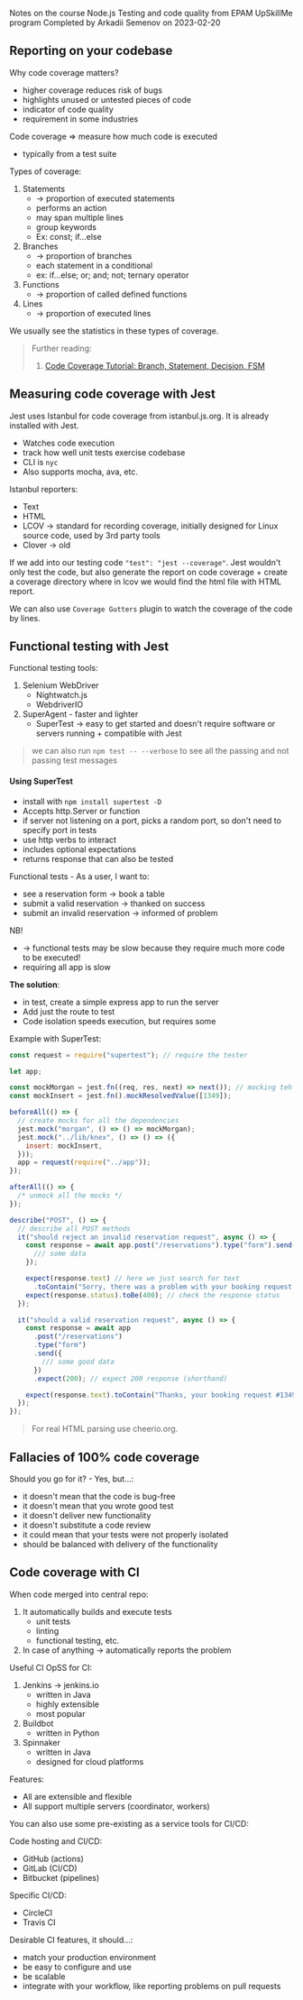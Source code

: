 Notes on the course Node.js Testing and code quality from EPAM UpSkillMe program
Completed by Arkadii Semenov on 2023-02-20

## Reporting on your codebase

Why code coverage matters?

- higher coverage reduces risk of bugs
- highlights unused or untested pieces of code
- indicator of code quality
- requirement in some industries

Code coverage => measure how much code is executed

- typically from a test suite

Types of coverage:

1. Statements
   - -> proportion of executed statements
   - performs an action
   - may span multiple lines
   - group keywords
   - Ex: const; if...else
2. Branches
   - -> proportion of branches
   - each statement in a conditional
   - ex: if...else; or; and; not; ternary operator
3. Functions
   - -> proportion of called defined functions
4. Lines
   - -> proportion of executed lines

We usually see the statistics in these types of coverage.

> Further reading:
>
> 1. [Code Coverage Tutorial: Branch, Statement, Decision, FSM](https://www.guru99.com/code-coverage.html)

## Measuring code coverage with Jest

Jest uses Istanbul for code coverage from istanbul.js.org. It is already installed with Jest.

- Watches code execution
- track how well unit tests exercise codebase
- CLI is `nyc`
- Also supports mocha, ava, etc.

Istanbul reporters:

- Text
- HTML
- LCOV -> standard for recording coverage, initially designed for Linux source code, used by 3rd party tools
- Clover -> old

If we add into our testing code `"test": "jest --coverage"`. Jest wouldn't only test the code, but also generate the report on code coverage + create a coverage directory where in lcov we would find the html file with HTML report.

We can also use `Coverage Gutters` plugin to watch the coverage of the code by lines.

## Functional testing with Jest

Functional testing tools:

1. Selenium WebDriver
   - Nightwatch.js
   - WebdriverIO
2. SuperAgent - faster and lighter
   - SuperTest -> easy to get started and doesn't require software or servers running + compatible with Jest

> we can also run `npm test -- --verbose` to see all the passing and not passing test messages

#### Using SuperTest

- install with `npm install supertest -D`
- Accepts http.Server or function
- if server not listening on a port, picks a random port, so don't need to specify port in tests
- use http verbs to interact
- includes optional expectations
- returns response that can also be tested

Functional tests - As a user, I want to:

- see a reservation form -> book a table
- submit a valid reservation -> thanked on success
- submit an invalid reservation -> informed of problem

NB!

- -> functional tests may be slow because they require much more code to be executed!
- requiring all app is slow

**The solution**:

- in test, create a simple express app to run the server
- Add just the route to test
- Code isolation speeds execution, but requires some

Example with SuperTest:

```js
const request = require("supertest"); // require the tester

let app;

const mockMorgan = jest.fn((req, res, next) => next()); // mocking teh dependencies
const mockInsert = jest.fn().mockResolvedValue([1349]);

beforeAll(() => {
  // create mocks for all the dependencies
  jest.mock("morgan", () => () => mockMorgan);
  jest.mock("../lib/knex", () => () => ({
    insert: mockInsert,
  }));
  app = request(require("../app"));
});

afterAll(() => {
  /* unmock all the mocks */
});

describe("POST", () => {
  // describe all POST methods
  it("should reject an invalid reservation request", async () => {
    const response = await app.post("/reservations").type("form").send({
      /// some data
    });

    expect(response.text) // here we just search for text
      .toContain("Sorry, there was a problem with your booking request.");
    expect(response.status).toBe(400); // check the response status
  });

  it("should a valid reservation request", async () => {
    const response = await app
      .post("/reservations")
      .type("form")
      .send({
        /// some good data
      })
      .expect(200); // expect 200 response (shorthand)

    expect(response.text).toContain("Thanks, your booking request #1349"); // searching for text
  });
});
```

> For real HTML parsing use cheerio.org.

## Fallacies of 100% code coverage

Should you go for it? - Yes, but...:

- it doesn't mean that the code is bug-free
- it doesn't mean that you wrote good test
- it doesn't deliver new functionality
- it doesn't substitute a code review
- it could mean that your tests were not properly isolated
- should be balanced with delivery of the functionality

## Code coverage with CI

When code merged into central repo:

1. It automatically builds and execute tests
   - unit tests
   - linting
   - functional testing, etc.
2. In case of anything -> automatically reports the problem

Useful CI OpSS for CI:

1. Jenkins -> jenkins.io
   - written in Java
   - highly extensible
   - most popular
2. Buildbot
   - written in Python
3. Spinnaker
   - written in Java
   - designed for cloud platforms

Features:

- All are extensible and flexible
- All support multiple servers (coordinator, workers)

You can also use some pre-existing as a service tools for CI/CD:

Code hosting and CI/CD:

- GitHub (actions)
- GitLab (CI/CD)
- Bitbucket (pipelines)

Specific CI/CD:

- CircleCI
- Travis CI

Desirable CI features, it should...:

- match your production environment
- be easy to configure and use
- be scalable
- integrate with your workflow, like reporting problems on pull requests
